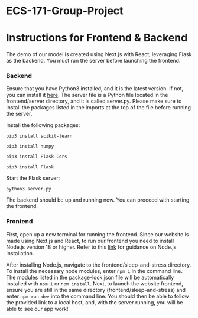 # ECS-171-Group-Project

# Instructions for Frontend & Backend

The demo of our model is created using Next.js with React, leveraging Flask as the backend. You must run the server before launching the frontend.

### Backend
Ensure that you have Python3 installed, and it is the latest version. If not, you can install it [here](https://www.python.org/downloads/). The server file is a Python file located in the frontend/server directory, and it is called server.py. Please make sure to install the packages listed in the imports at the top of the file before running the server.

Install the following packages:

`pip3 install scikit-learn`

`pip3 install numpy`

`pip3 install Flask-Cors`

`pip3 install Flask`

Start the Flask server:

`python3 server.py`

The backend should be up and running now. You can proceed with starting the frontend.

### Frontend
First, open up a new terminal for running the frontend. Since our website is made using Next.js and React, to run our frontend you need to install Node.js version 18 or higher. Refer to this [link](https://nodejs.org/en/) for guidance on Node.js installation.

After installing Node.js, navigate to the frontend/sleep-and-stress directory. To install the necessary node modules, enter `npm i` in the command line. The modules listed in the package-lock.json file will be automatically installed with `npm i` or `npm install`. Next, to launch the website frontend, ensure you are still in the same directory (frontend/sleep-and-stress) and enter `npm run dev` into the command line. You should then be able to follow the provided link to a local host, and, with the server running, you will be able to see our app work!